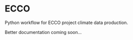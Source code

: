 ECCO
====

Python workflow for ECCO project climate data production.

Better documentation coming soon...